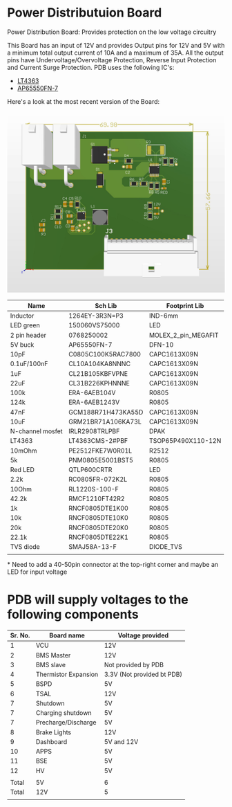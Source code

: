 # Power Distributuion Board
Power Distribution Board: Provides protection on the low voltage circuitry

This Board has an input of 12V and provides Output pins for 12V and 5V with a minimum total output current of 10A and a maximum of 35A. All the output pins have Undervoltage/Overvoltage Protection, Reverse Input Protection and Current Surge Protection. PDB uses the following IC's:

- [LT4363](https://www.digikey.ca/products/en?keywords=LT4363CMS-2%23PBF)
- [AP65550FN-7](https://www.digikey.ca/product-detail/en/diodes-incorporated/AP65550FN-7/AP65550FN-7DICT-ND/5147405)

Here's a look at the most recent version of the Board:

![PDB](pdb.jpg)

Name | Sch Lib | Footprint Lib
---|---|---
Inductor|1264EY-3R3N=P3|IND-6mm
LED green| 150060VS75000 |LED
2 pin header|0768250002|MOLEX_2_pin_MEGAFIT
5V buck|AP65550FN-7|DFN-10
10pF|C0805C100K5RAC7800|CAPC1613X09N
0.1uF/100nF|CL10A104KA8NNNC|CAPC1613X09N
1uF|CL21B105KBFVPNE|CAPC1613X09N
22uF|CL31B226KPHNNNE|CAPC1613X09N
100k|ERA-6AEB104V|R0805
124k|ERA-6AEB1243V|R0805
47nF|GCM188R71H473KA55D|CAPC1613X09N
10uF|GRM21BR71A106KA73L|CAPC1613X09N
N-channel mosfet|IRLR2908TRLPBF|DPAK
LT4363|LT4363CMS-2#PBF|TSOP65P490X110-12N
10mOhm|PE2512FKE7W0R01L|R2512
5k|PNM0805E5001BST5|R0805
Red LED|QTLP600CRTR|LED
2.2k|RC0805FR-072K2L|R0805
10Ohm|RL1220S-100-F|R0805
42.2k|RMCF1210FT42R2|R0805
1k|RNCF0805DTE1K00|R0805
10k|RNCF0805DTE10K0|R0805
20k|RNCF0805DTE20K0|R0805
22.1k|RNCF0805DTE22K1|R0805
TVS diode|SMAJ58A-13-F|DIODE_TVS
|||
\* Need to add a 40-50pin connector at the top-right corner and maybe an LED for input voltage

# PDB will supply voltages to the following components

|Sr. No.|Board name|Voltage provided|
|---|---|---|
|1|VCU|12V|
|2|BMS Master|12V|
|3|BMS slave|Not provided by PDB|
|4|Thermistor Expansion|3.3V (Not provided bt PDB)|
|5|BSPD|5V|
|6|TSAL|12V|
|7|Shutdown|5V|
|7|Charging shutdown|5V|
|7|Precharge/Discharge|5V|
|8|Brake Lights|12V|
|9|Dashboard|5V and 12V|
|10|APPS|5V|
|11|BSE|5V|
|12|HV|5V|
|||
|Total|5V|6|
|Total|12V|5|
|||
